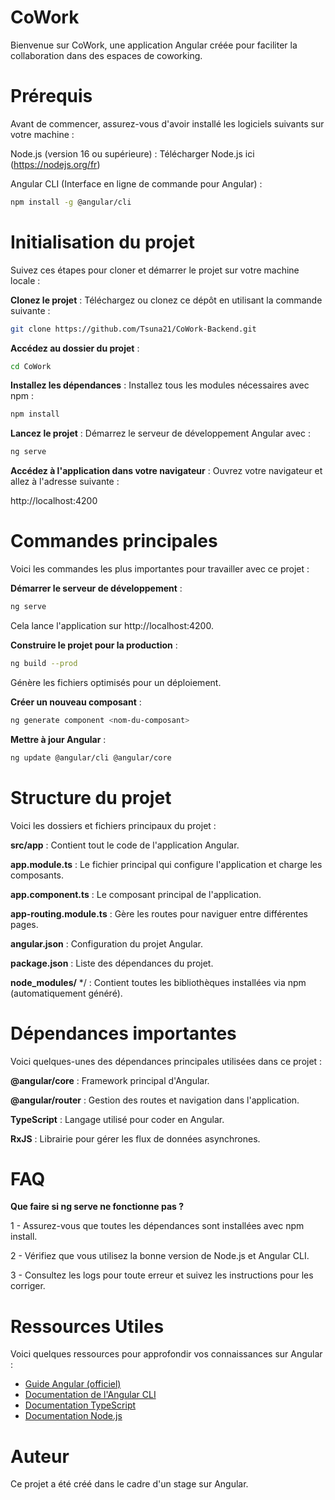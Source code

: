 # CoWork

Bienvenue sur CoWork, une application Angular créée pour faciliter la collaboration dans des espaces de coworking.

# Prérequis

Avant de commencer, assurez-vous d'avoir installé les logiciels suivants sur votre machine :

Node.js (version 16 ou supérieure) : Télécharger Node.js ici (https://nodejs.org/fr)

Angular CLI (Interface en ligne de commande pour Angular) :

```bash
npm install -g @angular/cli
```

# Initialisation du projet

Suivez ces étapes pour cloner et démarrer le projet sur votre machine locale :

**Clonez le projet** : Téléchargez ou clonez ce dépôt en utilisant la commande suivante :

```bash
git clone https://github.com/Tsuna21/CoWork-Backend.git
```

**Accédez au dossier du projet** :

```bash
cd CoWork
```

**Installez les dépendances** : Installez tous les modules nécessaires avec npm :

```bash
npm install
```

**Lancez le projet** : Démarrez le serveur de développement Angular avec :

```bash
ng serve
```

**Accédez à l'application dans votre navigateur** : Ouvrez votre navigateur et allez à l'adresse suivante :

http://localhost:4200

# Commandes principales

Voici les commandes les plus importantes pour travailler avec ce projet :

**Démarrer le serveur de développement** :

```bash
ng serve
```

Cela lance l'application sur http://localhost:4200.

**Construire le projet pour la production** :

```bash
ng build --prod
```

Génère les fichiers optimisés pour un déploiement.

**Créer un nouveau composant** :

```bash
ng generate component <nom-du-composant>
```

**Mettre à jour Angular** :

```bash
ng update @angular/cli @angular/core
```

# Structure du projet

Voici les dossiers et fichiers principaux du projet :

**src/app** : Contient tout le code de l'application Angular.

**app.module.ts** : Le fichier principal qui configure l'application et charge les composants.

**app.component.ts** : Le composant principal de l'application.

**app-routing.module.ts** : Gère les routes pour naviguer entre différentes pages.

**angular.json** : Configuration du projet Angular.

**package.json** : Liste des dépendances du projet.

**node_modules/** */ : Contient toutes les bibliothèques installées via npm (automatiquement généré).

# Dépendances importantes

Voici quelques-unes des dépendances principales utilisées dans ce projet :

**@angular/core** : Framework principal d'Angular.

**@angular/router** : Gestion des routes et navigation dans l'application.

**TypeScript** : Langage utilisé pour coder en Angular.

**RxJS** : Librairie pour gérer les flux de données asynchrones.

# FAQ

**Que faire si ng serve ne fonctionne pas ?**

1 - Assurez-vous que toutes les dépendances sont installées avec npm install.

2 - Vérifiez que vous utilisez la bonne version de Node.js et Angular CLI.

3 - Consultez les logs pour toute erreur et suivez les instructions pour les corriger.

# Ressources Utiles

Voici quelques ressources pour approfondir vos connaissances sur Angular :

* [Guide Angular (officiel)](https://angular.io/docs)
* [Documentation de l'Angular CLI](https://angular.io/cli)
* [Documentation TypeScript](https://www.typescriptlang.org/docs/)
* [Documentation Node.js](https://nodejs.org)

# Auteur

Ce projet a été créé dans le cadre d'un stage sur Angular.
